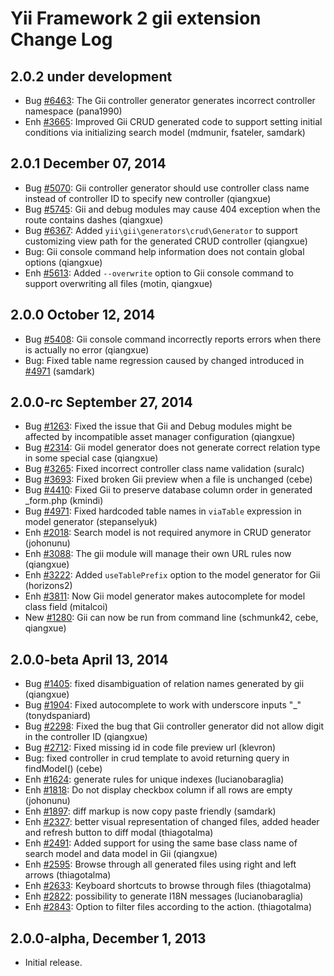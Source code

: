 Yii Framework 2 gii extension Change Log
========================================

2.0.2 under development
-----------------------

- Bug [#6463](https://github.com/yiisoft/yii2/issues/6463): The Gii controller generator generates incorrect controller namespace (pana1990)
- Enh [#3665](https://github.com/yiisoft/yii2/issues/3665): Improved Gii CRUD generated code to support setting initial conditions via initializing search model (mdmunir, fsateler, samdark) 


2.0.1 December 07, 2014
-----------------------

- Bug [#5070](https://github.com/yiisoft/yii2/issues/5070): Gii controller generator should use controller class name instead of controller ID to specify new controller (qiangxue)
- Bug [#5745](https://github.com/yiisoft/yii2/issues/5745): Gii and debug modules may cause 404 exception when the route contains dashes (qiangxue)
- Bug [#6367](https://github.com/yiisoft/yii2/issues/6367): Added `yii\gii\generators\crud\Generator` to support customizing view path for the generated CRUD controller (qiangxue)
- Bug: Gii console command help information does not contain global options (qiangxue)
- Enh [#5613](https://github.com/yiisoft/yii2/issues/5613): Added `--overwrite` option to Gii console command to support overwriting all files (motin, qiangxue)


2.0.0 October 12, 2014
----------------------

- Bug [#5408](https://github.com/yiisoft/yii2/issues/5408): Gii console command incorrectly reports errors when there is actually no error (qiangxue)
- Bug: Fixed table name regression caused by changed introduced in [#4971](https://github.com/yiisoft/yii2/issues/4971) (samdark)


2.0.0-rc September 27, 2014
---------------------------

- Bug [#1263](https://github.com/yiisoft/yii2/issues/1263): Fixed the issue that Gii and Debug modules might be affected by incompatible asset manager configuration (qiangxue)
- Bug [#2314](https://github.com/yiisoft/yii2/issues/2314): Gii model generator does not generate correct relation type in some special case (qiangxue)
- Bug [#3265](https://github.com/yiisoft/yii2/issues/3265): Fixed incorrect controller class name validation (suralc)
- Bug [#3693](https://github.com/yiisoft/yii2/issues/3693): Fixed broken Gii preview when a file is unchanged (cebe)
- Bug [#4410](https://github.com/yiisoft/yii2/issues/4410): Fixed Gii to preserve database column order in generated _form.php  (kmindi)
- Bug [#4971](https://github.com/yiisoft/yii2/issues/4971): Fixed hardcoded table names in `viaTable` expression in model generator (stepanselyuk)
- Enh [#2018](https://github.com/yiisoft/yii2/issues/2018): Search model is not required anymore in CRUD generator (johonunu)
- Enh [#3088](https://github.com/yiisoft/yii2/issues/3088): The gii module will manage their own URL rules now (qiangxue)
- Enh [#3222](https://github.com/yiisoft/yii2/issues/3222): Added `useTablePrefix` option to the model generator for Gii (horizons2)
- Enh [#3811](https://github.com/yiisoft/yii2/issues/3811): Now Gii model generator makes autocomplete for model class field (mitalcoi)
- New [#1280](https://github.com/yiisoft/yii2/issues/1280): Gii can now be run from command line (schmunk42, cebe, qiangxue)


2.0.0-beta April 13, 2014
-------------------------

- Bug [#1405](https://github.com/yiisoft/yii2/issues/1405): fixed disambiguation of relation names generated by gii (qiangxue)
- Bug [#1904](https://github.com/yiisoft/yii2/issues/1904): Fixed autocomplete to work with underscore inputs "_" (tonydspaniard)
- Bug [#2298](https://github.com/yiisoft/yii2/issues/2298): Fixed the bug that Gii controller generator did not allow digit in the controller ID (qiangxue)
- Bug [#2712](https://github.com/yiisoft/yii2/issues/2712): Fixed missing id in code file preview url (klevron)
- Bug: fixed controller in crud template to avoid returning query in findModel() (cebe)
- Enh [#1624](https://github.com/yiisoft/yii2/issues/1624): generate rules for unique indexes (lucianobaraglia)
- Enh [#1818](https://github.com/yiisoft/yii2/issues/1818): Do not display checkbox column if all rows are empty (johonunu)
- Enh [#1897](https://github.com/yiisoft/yii2/issues/1897): diff markup is now copy paste friendly (samdark)
- Enh [#2327](https://github.com/yiisoft/yii2/issues/2327): better visual representation of changed files, added header and refresh button to diff modal (thiagotalma)
- Enh [#2491](https://github.com/yiisoft/yii2/issues/2491): Added support for using the same base class name of search model and data model in Gii (qiangxue)
- Enh [#2595](https://github.com/yiisoft/yii2/issues/2595): Browse through all generated files using right and left arrows (thiagotalma)
- Enh [#2633](https://github.com/yiisoft/yii2/issues/2633): Keyboard shortcuts to browse through files (thiagotalma)
- Enh [#2822](https://github.com/yiisoft/yii2/issues/2822): possibility to generate I18N messages (lucianobaraglia)
- Enh [#2843](https://github.com/yiisoft/yii2/issues/2843): Option to filter files according to the action. (thiagotalma)

2.0.0-alpha, December 1, 2013
-----------------------------

- Initial release.
